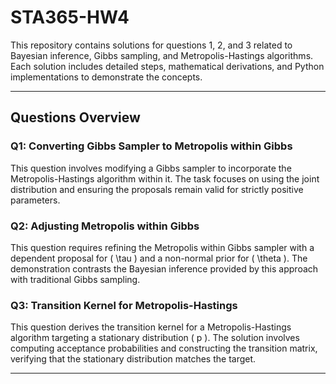 # STA365-HW4

This repository contains solutions for questions 1, 2, and 3 related to Bayesian inference, Gibbs sampling, and Metropolis-Hastings algorithms. Each solution includes detailed steps, mathematical derivations, and Python implementations to demonstrate the concepts.

---

## Questions Overview

### **Q1: Converting Gibbs Sampler to Metropolis within Gibbs**
This question involves modifying a Gibbs sampler to incorporate the Metropolis-Hastings algorithm within it. The task focuses on using the joint distribution and ensuring the proposals remain valid for strictly positive parameters.

### **Q2: Adjusting Metropolis within Gibbs**
This question requires refining the Metropolis within Gibbs sampler with a dependent proposal for \( \tau \) and a non-normal prior for \( \theta \). The demonstration contrasts the Bayesian inference provided by this approach with traditional Gibbs sampling.

### **Q3: Transition Kernel for Metropolis-Hastings**
This question derives the transition kernel for a Metropolis-Hastings algorithm targeting a stationary distribution \( p \). The solution involves computing acceptance probabilities and constructing the transition matrix, verifying that the stationary distribution matches the target.

---
